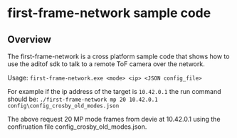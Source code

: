 # first-frame-network sample code

## Overview

The first-frame-network is a cross platform sample code that shows how to use the aditof sdk to talk to a remote ToF camera over the network.

Usage: `first-frame-network.exe <mode> <ip> <JSON config_file>`

For example if the ip address of the target is `10.42.0.1` the run command should be:
`./first-frame-network mp 20 10.42.0.1 config\config_crosby_old_modes.json`

The above request 20 MP mode frames from devie at 10.42.0.1 using the confiruation file config_crosby_old_modes.json.
